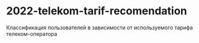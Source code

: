 # 2022-telekom-tarif-recomendation
Классификация пользователей в зависимости от используемого тарифа телеком-оператора
